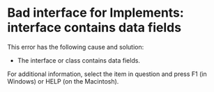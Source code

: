 
# Bad interface for Implements: interface contains data fields

This error has the following cause and solution:



- The interface or class contains data fields.
    

For additional information, select the item in question and press F1 (in Windows) or HELP (on the Macintosh).
